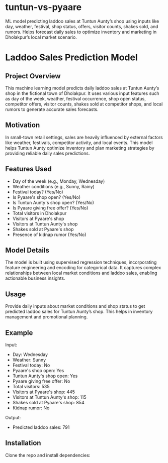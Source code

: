 # tuntun-vs-pyaare
ML model predicting laddoo sales at Tuntun Aunty’s shop using inputs like day, weather, festival, shop status, offers, visitor counts, shakes sold, and rumors. Helps forecast daily sales to optimize inventory and marketing in Dholakpur’s local market scenario.

# Laddoo Sales Prediction Model

## Project Overview
This machine learning model predicts daily laddoo sales at Tuntun Aunty’s shop in the fictional town of Dholakpur. It uses various input features such as day of the week, weather, festival occurrence, shop open status, competitor offers, visitor counts, shakes sold at competitor shops, and local rumors to generate accurate sales forecasts.

## Motivation
In small-town retail settings, sales are heavily influenced by external factors like weather, festivals, competitor activity, and local events. This model helps Tuntun Aunty optimize inventory and plan marketing strategies by providing reliable daily sales predictions.

## Features Used
- Day of the week (e.g., Monday, Wednesday)
- Weather conditions (e.g., Sunny, Rainy)
- Festival today? (Yes/No)
- Is Pyaare's shop open? (Yes/No)
- Is Tuntun Aunty's shop open? (Yes/No)
- Is Pyaare giving free offer? (Yes/No)
- Total visitors in Dholakpur
- Visitors at Pyaare's shop
- Visitors at Tuntun Aunty's shop
- Shakes sold at Pyaare's shop
- Presence of kidnap rumor (Yes/No)

## Model Details
The model is built using supervised regression techniques, incorporating feature engineering and encoding for categorical data. It captures complex relationships between local market conditions and laddoo sales, enabling actionable business insights.

## Usage
Provide daily inputs about market conditions and shop status to get predicted laddoo sales for Tuntun Aunty’s shop. This helps in inventory management and promotional planning.

## Example
Input:
- Day: Wednesday
- Weather: Sunny
- Festival today: No
- Pyaare's shop open: Yes
- Tuntun Aunty's shop open: Yes
- Pyaare giving free offer: No
- Total visitors: 535
- Visitors at Pyaare's shop: 445
- Visitors at Tuntun Aunty's shop: 115
- Shakes sold at Pyaare's shop: 854
- Kidnap rumor: No

Output:
- Predicted laddoo sales: 791

## Installation
Clone the repo and install dependencies:
